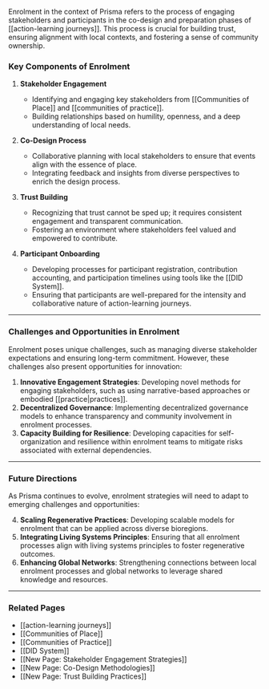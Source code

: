 Enrolment in the context of Prisma refers to the process of engaging stakeholders and participants in the co-design and preparation phases of [[action-learning journeys]]. This process is crucial for building trust, ensuring alignment with local contexts, and fostering a sense of community ownership.

### **Key Components of Enrolment**
1. **Stakeholder Engagement**  
   - Identifying and engaging key stakeholders from [[Communities of Place]] and [[communities of practice]].
   - Building relationships based on humility, openness, and a deep understanding of local needs.

2. **Co-Design Process**  
   - Collaborative planning with local stakeholders to ensure that events align with the essence of place.
   - Integrating feedback and insights from diverse perspectives to enrich the design process.

3. **Trust Building**  
   - Recognizing that trust cannot be sped up; it requires consistent engagement and transparent communication.
   - Fostering an environment where stakeholders feel valued and empowered to contribute.

4. **Participant Onboarding**  
   - Developing processes for participant registration, contribution accounting, and participation timelines using tools like the [[DID System]].
   - Ensuring that participants are well-prepared for the intensity and collaborative nature of action-learning journeys.

---

### **Challenges and Opportunities in Enrolment**
Enrolment poses unique challenges, such as managing diverse stakeholder expectations and ensuring long-term commitment. However, these challenges also present opportunities for innovation:

1. **Innovative Engagement Strategies**: Developing novel methods for engaging stakeholders, such as using narrative-based approaches or embodied [[practice|practices]].
2. **Decentralized Governance**: Implementing decentralized governance models to enhance transparency and community involvement in enrolment processes.
3. **Capacity Building for Resilience**: Developing capacities for self-organization and resilience within enrolment teams to mitigate risks associated with external dependencies.

---

### **Future Directions**
As Prisma continues to evolve, enrolment strategies will need to adapt to emerging challenges and opportunities:

4. **Scaling Regenerative Practices**: Developing scalable models for enrolment that can be applied across diverse bioregions.
5. **Integrating Living Systems Principles**: Ensuring that all enrolment processes align with living systems principles to foster regenerative outcomes.
6. **Enhancing Global Networks**: Strengthening connections between local enrolment processes and global networks to leverage shared knowledge and resources.

---

### **Related Pages**
- [[action-learning journeys]]  
- [[Communities of Place]]  
- [[Communities of Practice]]  
- [[DID System]]  
- [[New Page: Stakeholder Engagement Strategies]]  
- [[New Page: Co-Design Methodologies]]  
- [[New Page: Trust Building Practices]]  